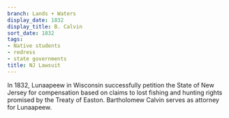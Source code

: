 ```yaml
---
branch: Lands + Waters
display_date: 1832
display_title: B. Calvin
sort_date: 1832
tags:
- Native students
- redress
- state governments
title: NJ Lawsuit
---
```


In 1832, Lunaapeew in Wisconsin successfully petition the State of New Jersey for compensation based on claims to lost fishing and hunting rights promised by the Treaty of Easton. Bartholomew Calvin serves as attorney for Lunaapeew.